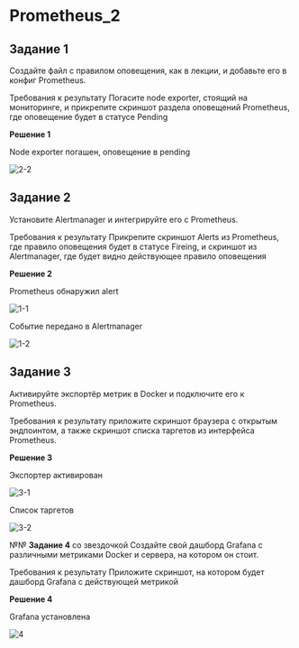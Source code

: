 # Prometheus_2

## **Задание 1**
Создайте файл с правилом оповещения, как в лекции, и добавьте его в конфиг Prometheus.

Требования к результату
 Погасите node exporter, стоящий на мониторинге, и прикрепите скриншот раздела оповещений Prometheus, где оповещение будет в статусе Pending
 
**Решение 1**

Node exporter погашен, оповещение в pending

![2-2](https://github.com/SKA1010/Prometheus_2/assets/125235217/af6e9382-fd31-4d6e-a3b2-c95c550424b2)

 
## **Задание 2**
Установите Alertmanager и интегрируйте его с Prometheus.

Требования к результату
 Прикрепите скриншот Alerts из Prometheus, где правило оповещения будет в статусе Fireing, и скриншот из Alertmanager, где будет видно действующее правило оповещения
 
**Решение 2**

Prometheus обнаружил alert

![1-1](https://github.com/SKA1010/Prometheus_2/assets/125235217/2c733432-a436-4f9a-91d3-ee984203d51c)

Событие передано в Alertmanager

![1-2](https://github.com/SKA1010/Prometheus_2/assets/125235217/a71d5bd1-bb23-4ed9-a57f-2d053c641892)


## **Задание 3**
Активируйте экспортёр метрик в Docker и подключите его к Prometheus.

Требования к результату
 приложите скриншот браузера с открытым эндпоинтом, а также скриншот списка таргетов из интерфейса Prometheus.
 
 **Решение 3**

Экспортер активирован

![3-1](https://github.com/SKA1010/Prometheus_2/assets/125235217/166419d7-7d1b-4db9-80e7-023e13b77e57)

Список таргетов

![3-2](https://github.com/SKA1010/Prometheus_2/assets/125235217/1016b6a2-12e7-4fa7-91e5-cf764de8e837)


№№ **Задание 4** со звездочкой
Создайте свой дашборд Grafana с различными метриками Docker и сервера, на котором он стоит.

Требования к результату
 Приложите скриншот, на котором будет дашборд Grafana с действующей метрикой
 
 **Решение 4**
 
 Grafana установлена
 
 ![4](https://github.com/SKA1010/Prometheus_2/assets/125235217/49b5aae8-d0ca-49c2-8895-7b86de97ffc1)

 
